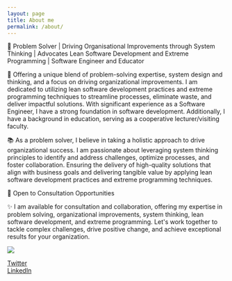 ```yaml
---
layout: page
title: About me
permalink: /about/
---
```


🌟 Problem Solver | Driving Organisational Improvements through System Thinking | Advocates Lean Software Development and Extreme Programming | Software Engineer and Educator

💼 Offering a unique blend of problem-solving expertise, system design and thinking, and a focus on driving organizational improvements. I am dedicated to utilizing lean software development practices and extreme programming techniques to streamline processes, eliminate waste, and deliver impactful solutions. With significant experience as a Software Engineer, I have a strong foundation in software development. Additionally, I have a background in education, serving as a cooperative lecturer/visiting faculty.

📚 As a problem solver, I believe in taking a holistic approach to drive organizational success. I am passionate about leveraging system thinking principles to identify and address challenges, optimize processes, and foster collaboration. Ensuring the delivery of high-quality solutions that align with business goals and delivering tangible value by applying lean software development practices and extreme programming techniques.

📩 Open to Consultation Opportunities

✨ I am available for consultation and collaboration, offering my expertise in problem solving, organizational improvements, system thinking, lean software development, and extreme programming. Let's work together to tackle complex challenges, drive positive change, and achieve exceptional results for your organization.



![](https://meesum-ali.github.io/assets/images/profile-pic.jpg)

[Twitter](http://www.twitter.com/meesum1992)  
[LinkedIn](http://www.linkedin.com/in/smeesumali)
